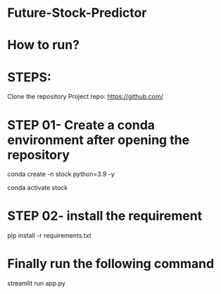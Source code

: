 # Future-Stock-Predictor

# How to run?

# STEPS:

 Clone the repository
Project repo: https://github.com/

# STEP 01- Create a conda environment after opening the repository

conda create -n stock python=3.9 -y

conda activate stock

# STEP 02- install the requirement

pip install -r requirements.txt

# Finally run the following command
streamlit run app.py